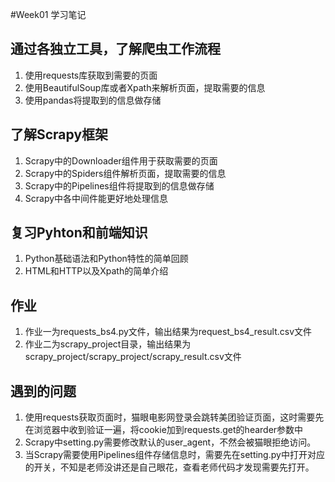 #Week01 学习笔记
## 通过各独立工具，了解爬虫工作流程
1. 使用requests库获取到需要的页面
2. 使用BeautifulSoup库或者Xpath来解析页面，提取需要的信息
3. 使用pandas将提取到的信息做存储
## 了解Scrapy框架
1. Scrapy中的Downloader组件用于获取需要的页面
2. Scrapy中的Spiders组件解析页面，提取需要的信息
3. Scrapy中的Pipelines组件将提取到的信息做存储
4. Scrapy中各中间件能更好地处理信息
## 复习Pyhton和前端知识
1. Python基础语法和Python特性的简单回顾
2. HTML和HTTP以及Xpath的简单介绍
## 作业
1. 作业一为requests_bs4.py文件，输出结果为request_bs4_result.csv文件
2. 作业二为scrapy_project目录，输出结果为scrapy_project/scrapy_project/scrapy_result.csv文件
## 遇到的问题
1. 使用requests获取页面时，猫眼电影网登录会跳转美团验证页面，这时需要先在浏览器中收到验证一遍，将cookie加到requests.get的hearder参数中
2. Scrapy中setting.py需要修改默认的user_agent，不然会被猫眼拒绝访问。
3. 当Scrapy需要使用Pipelines组件存储信息时，需要先在setting.py中打开对应的开关，不知是老师没讲还是自己眼花，查看老师代码才发现需要先打开。
